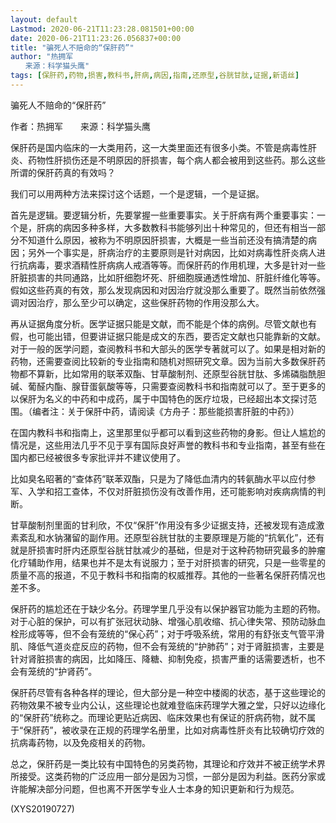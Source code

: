 ```yaml
---
layout: default
Lastmod: 2020-06-21T11:23:28.081501+00:00
date: 2020-06-21T11:23:26.056837+00:00
title: "骗死人不赔命的“保肝药”"
author: "热拥军
　　来源：科学猫头鹰"
tags: [保肝药,药物,损害,教科书,肝病,病因,指南,还原型,谷胱甘肽,证据,新语丝]
---
```


骗死人不赔命的“保肝药”

作者：热拥军　　来源：科学猫头鹰

保肝药是国内临床的一大类用药，这一大类里面还有很多小类。不管是病毒性肝炎、药物性肝损伤还是不明原因的肝损害，每个病人都会被用到这些药。那么这些所谓的保肝药真的有效吗？

我们可以用两种方法来探讨这个话题，一个是逻辑，一个是证据。

首先是逻辑。要逻辑分析，先要掌握一些重要事实。关于肝病有两个重要事实：一个是，肝病的病因多种多样，大多数教科书能够列出十种常见的，但还有相当一部分不知道什么原因，被称为不明原因肝损害，大概是一些当前还没有搞清楚的病因；另外一个事实是，肝病治疗的主要原则是针对病因，比如对病毒性肝炎病人进行抗病毒，要求酒精性肝病病人戒酒等等。而保肝药的作用机理，大多是针对一些肝脏损害的共同通路，比如肝细胞坏死、肝细胞膜通透性增加、肝脏纤维化等等。假如这些药真的有效，那么发现病因和对因治疗就没那么重要了。既然当前依然强调对因治疗，那么至少可以确定，这些保肝药物的作用没那么大。

再从证据角度分析。医学证据只能是文献，而不能是个体的病例。尽管文献也有假，也可能出错，但要讲证据只能是成文的东西，要否定文献也只能靠新的文献。对于一般的医学问题，查阅教科书和大部头的医学专著就可以了。如果是相对新的药物，还需要查阅比较新的专业指南和随机对照研究文章。因为当前大多数保肝药物都不算新，比如常用的联苯双酯、甘草酸制剂、还原型谷胱甘肽、多烯磷脂酰胆碱、葡醛内酯、腺苷蛋氨酸等等，只需要查阅教科书和指南就可以了。至于更多的以保肝为名义的中药和中成药，属于中国特色的医疗垃圾，已经超出本文探讨范围。（编者注：关于保肝中药，请阅读《方舟子：那些能损害肝脏的中药》）

在国内教科书和指南上，这里那里似乎都可以看到这些药物的身影。但让人尴尬的情况是，这些用法几乎不见于享有国际良好声誉的教科书和专业指南，甚至有些在国内都已经被很多专家批评并不建议使用了。

比如臭名昭著的“查体药”联苯双酯，只是为了降低血清内的转氨酶水平以应付参军、入学和招工查体，不仅对肝脏损伤没有改善作用，还可能影响对疾病病情的判断。

甘草酸制剂里面的甘利欣，不仅“保肝”作用没有多少证据支持，还被发现有造成激素紊乱和水钠潴留的副作用。还原型谷胱甘肽的主要原理是万能的“抗氧化”，还有就是肝损害时肝内还原型谷胱甘肽减少的基础，但是对于这种药物研究最多的肿瘤化疗辅助作用，结果也并不是太有说服力；至于对肝损害的研究，只是一些零星的质量不高的报道，不见于教科书和指南的权威推荐。其他的一些著名保肝药情况也差不多。

保肝药的尴尬还在于缺少名分。药理学里几乎没有以保护器官功能为主题的药物。对于心脏的保护，可以有扩张冠状动脉、增强心肌收缩、抗心律失常、预防动脉血栓形成等等，但不会有笼统的“保心药”；对于呼吸系统，常用的有舒张支气管平滑肌、降低气道炎症反应的药物，但不会有笼统的“护肺药”；对于肾脏损害，主要是针对肾脏损害的病因，比如降压、降糖、抑制免疫，损害严重的话需要透析，也不会有笼统的“护肾药”。

保肝药尽管有各种各样的理论，但大部分是一种空中楼阁的状态，基于这些理论的药物效果不被专业内公认，这些理论也就难登临床药理学大雅之堂，只好以边缘化的“保肝药”统称之。而理论更贴近病因、临床效果也有保证的肝病药物，就不属于“保肝药”，被收录在正规的药理学名册里，比如对病毒性肝炎有比较确切疗效的抗病毒药物，以及免疫相关的药物。

总之，保肝药是一类比较有中国特色的另类药物，其理论和疗效并不被正统学术界所接受。这类药物的广泛应用一部分是因为习惯，一部分是因为利益。医药分家或许能解决部分问题，但也离不开医学专业人士本身的知识更新和行为规范。

(XYS20190727)


